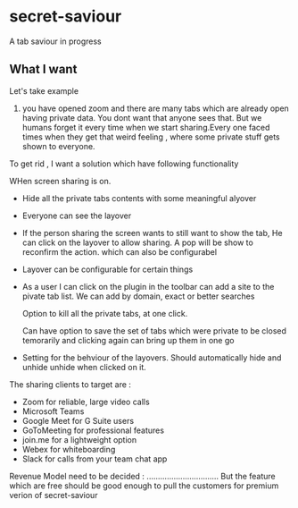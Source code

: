 # secret-saviour

A tab saviour in progress

## What I want

Let's take example

1. you have opened zoom and there are many tabs which are already open having private data. You dont want that anyone sees that. But we humans forget it every time when we start sharing.Every one faced times when they get that weird feeling , where some private stuff gets shown to everyone.

To get rid , I want a solution which have following functionality

WHen screen sharing is on.

- Hide all the private tabs contents with some meaningful alyover

- Everyone can see the layover

- If the person sharing the screen wants to still want to show the tab,
  He can click on the layover to allow sharing. A pop will be show to reconfirm the action. which can also be configurabel

- Layover can be configurable for certain things
- As a user I can click on the plugin in the toolbar can add a site to the
  pivate tab list.
  We can add by domain, exact or better searches

  Option to kill all the private tabs, at one click.

  Can have option to save the set of tabs which were private to be closed
  temorarily and clicking again can bring up them in one go

- Setting for the behviour of the layovers.
  Should automatically hide and unhide
  unhide when clicked on it.

The sharing clients to target are :

- Zoom for reliable, large video calls
- Microsoft Teams
- Google Meet for G Suite users
- GoToMeeting for professional features
- join.me for a lightweight option
- Webex for whiteboarding
- Slack for calls from your team chat app

Revenue Model need to be decided :
................................
But the feature which are free should be good enough to pull the customers for premium verion of secret-saviour
